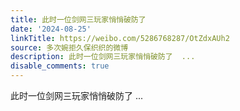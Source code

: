 ```yaml
---
title: 此时一位剑网三玩家悄悄破防了
date: '2024-08-25'
linkTitle: https://weibo.com/5286768287/OtZdxAUh2
source: 多次婉拒久保织织的微博
description: 此时一位剑网三玩家悄悄破防了  ...
disable_comments: true
---
```

此时一位剑网三玩家悄悄破防了  ...